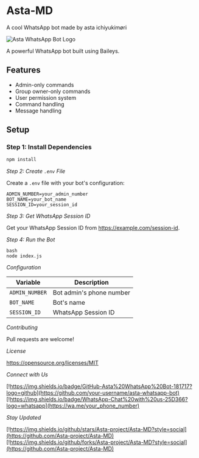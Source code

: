 # Asta-MD
A cool WhatsApp bot made by asta ichiyukimøri

![Asta WhatsApp Bot Logo](https://tinyurl.com/yw84dqs6)

A powerful WhatsApp bot built using Baileys.

## Features

* Admin-only commands
* Group owner-only commands
* User permission system
* Command handling
* Message handling

## Setup

### Step 1: Install Dependencies

```bash
npm install
```

*Step 2: Create `.env` File*

Create a `.env` file with your bot's configuration:

```
ADMIN_NUMBER=your_admin_number
BOT_NAME=your_bot_name
SESSION_ID=your_session_id
```

*Step 3: Get WhatsApp Session ID*

Get your WhatsApp Session ID from https://example.com/session-id.

*Step 4: Run the Bot*

```
bash
node index.js
```

*Configuration*

| Variable | Description |
| --- | --- |
| `ADMIN_NUMBER` | Bot admin's phone number |
| `BOT_NAME` | Bot's name |
| `SESSION_ID` | WhatsApp Session ID |

*Contributing*

Pull requests are welcome!

*License*

https://opensource.org/licenses/MIT

*Connect with Us*

[!https://img.shields.io/badge/GitHub-Asta%20WhatsApp%20Bot-181717?logo=github](https://github.com/your-username/asta-whatsapp-bot)
[!https://img.shields.io/badge/WhatsApp-Chat%20with%20us-25D366?logo=whatsapp](https://wa.me/your_phone_number)

*Stay Updated*

[!https://img.shields.io/github/stars/Asta-project/Asta-MD?style=social](https://github.com/Asta-project/Asta-MD)
[!https://img.shields.io/github/forks/Asta-project/Asta-MD?style=social](https://github.com/Asta-project/Asta-MD)
